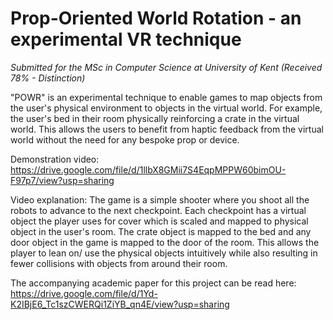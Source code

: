 # Prop-Oriented World Rotation - an experimental VR technique

_Submitted for the MSc in Computer Science at University of Kent (Received 78% - Distinction)_

"POWR" is an experimental technique to enable games to map objects from the user's physical environment to objects in the virtual world. For example, the user's bed in their room physically reinforcing a crate in the virtual world. This allows the users to benefit from haptic feedback from the virtual world without the need for any bespoke prop or device.

Demonstration video: https://drive.google.com/file/d/1llbX8GMii7S4EqpMPPW60bimOU-F97p7/view?usp=sharing

Video explanation: The game is a simple shooter where you shoot all the robots to advance to the next checkpoint. Each checkpoint has a virtual object the player uses for cover which is scaled and mapped to physical object in the user's room. The crate object is mapped to the bed and any door object in the game is mapped to the door of the room. This allows the player to lean on/ use the physical objects intuitively while also resulting in fewer collisions with objects from around their room.

The accompanying academic paper for this project can be read here: https://drive.google.com/file/d/1Yd-K2IBjE6_Tc1szCWERQi1ZiYB_qn4E/view?usp=sharing

